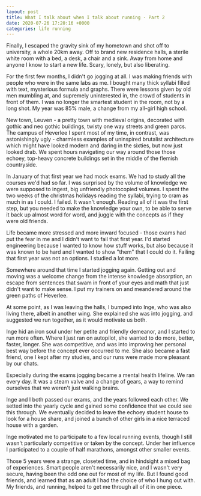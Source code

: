 ```yaml
---
layout: post
title: What I talk about when I talk about running - Part 2
date: 2020-07-26 17:20:16 +0000
categories: life running
---
```

Finally, I escaped the gravity sink of my hometown and shot off to university, a whole 20km away. Off to brand new residence halls, a sterile white room with a bed, a desk, a chair and a sink. Away from home and anyone I know to start a new life. Scary, lonely, but also liberating.

For the first few months, I didn't go jogging at all. I was making friends with people who were in the same labs as me. I bought many thick syllabi filled with text, mysterious formula and graphs. There were lessons given by old men mumbling at, and supremely uninterested in, the crowd of students in front of them. I was no longer the smartest student in the room, not by a long shot. My year was 85% male, a change from my all-girl high school.

New town, Leuven - a pretty town with medieval origins, decorated with gothic and neo gothic buildings, twisty one way streets and green parcs. The campus of Heverlee I spent most of my time, in contrast, was astonishingly ugly - charmless examples of uninspired brutalist architecture which might have looked modern and daring in the sixties, but now just looked drab. We spent hours navigating our way around those those echoey, top-heavy concrete buildings set in the middle of the flemish countryside.

In January of that first year we had mock exams. We had to study all the courses we'd had so far. I was surprised by the volume of knowledge we were supposed to ingest, big unfriendly photocopied volumes. I spent the two weeks of the christmas holidays reading the syllabi, trying to cram as much in as I could.
I failed. It wasn't enough. Reading all of it was the first step, but you needed to make the knowledge your own, to be able to serve it back up almost word for word, and juggle with the concepts as if they were old friends.

Life became more stressed and more inward focused - those exams had put the fear in me and I didn't want to fail that first year. I'd started engineering because I wanted to know how stuff works, but also because it was known to be hard and I wanted to show "them" that I could do it. Failing that first year was not an options. I studied a lot more.

Somewhere around that time I started jogging again. Getting out and moving was a welcome change from the intense knowledge absorption, an escape from sentences that swam in front of your eyes and math that just didn't want to make sense. I put my trainers on and meandered around the green paths of Heverlee.

At some point, as I was leaving the halls, I bumped into Inge, who was also living there, albeit in another wing. She explained she was into jogging, and suggested we run together, as it would motivate us both.

Inge hid an iron soul under her petite and friendly demeanor, and I started to run more often. Where I just ran on autopilot, she wanted to do more, better, faster, longer. She was competitive, and was into improving her personal best way before the concept ever occurred to me. She also became a fast friend, one I kept after my studies, and our runs were made more pleasant by our chats.

Especially during the exams jogging became a mental health lifeline. We ran every day. It was a steam valve and a change of gears, a way to remind ourselves that we weren't just walking brains.

Inge and I both passed our exams, and the years followed each other. We setted into the yearly cycle and gained some confidence that we could see this through. We eventually decided to leave the echoey student house to look for a house share, and joined a bunch of other girls in a nice terraced house with a garden.

Inge motivated me to participate to a few local running events, though I still wasn't particularly competitive or taken by the concept. Under her influence I participated to a couple of half marathons, amongst other smaller events.

Those 5 years were a strange, closeted time, and in hindsight a mixed bag of experiences. Smart people aren't necessarily nice, and I wasn't very secure, having been the odd one out for most of my life. But I found good friends, and learned that as an adult I had the choice of who I hung out with.
My friends, and running, helped to get me through all of it in one piece.
